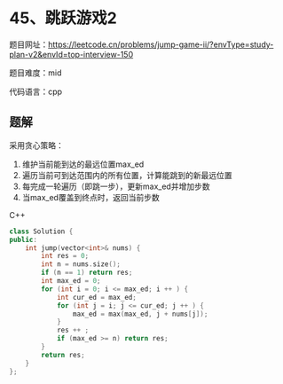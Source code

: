 # 45、跳跃游戏2
题目网址：https://leetcode.cn/problems/jump-game-ii/?envType=study-plan-v2&envId=top-interview-150

题目难度：mid

代码语言：cpp
## 题解
采用贪心策略：
1. 维护当前能到达的最远位置max_ed
2. 遍历当前可到达范围内的所有位置，计算能跳到的新最远位置
3. 每完成一轮遍历（即跳一步），更新max_ed并增加步数
4. 当max_ed覆盖到终点时，返回当前步数

C++
```cpp
class Solution {
public:
    int jump(vector<int>& nums) {
        int res = 0;
        int n = nums.size();
        if (n == 1) return res;
        int max_ed = 0;
        for (int i = 0; i <= max_ed; i ++ ) {
            int cur_ed = max_ed;
            for (int j = i; j <= cur_ed; j ++ ) {
                max_ed = max(max_ed, j + nums[j]);
            }
            res ++ ;
            if (max_ed >= n) return res;
        }
        return res;
    }
};
```
